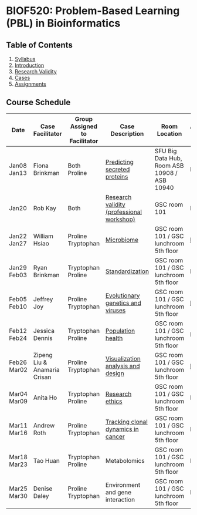 # BIOF520: Problem-Based Learning (PBL) in Bioinformatics

## Table of Contents
1. [Syllabus](Syllabus.pdf)
1. [Introduction](Intro.pdf)
1. [Research Validity](Research_Validity.pdf)
1. [Cases](cases/)
1. [Assignments](assignments/)

## Course Schedule
Date|Case Facilitator|Group Assigned to Facilitator|Case Description|Room Location|Assignment Due Date
----|----------------|-----------------------------|----------------|-------------|---------------------
Jan08<br/>Jan13 | Fiona Brinkman | Both<br/>Proline | [Predicting secreted proteins](cases/case01_FionaBrinkman.pdf) | SFU Big Data Hub, Room ASB 10908 / ASB 10940| NA
Jan20 | Rob Kay | Both | [Research validity (professional workshop)](Research_Validity.pdf) | GSC room 101 | NA 
Jan22<br/>Jan27 | William Hsiao | Proline<br/>Tryptophan | [Microbiome](cases/case02_WilliamHsiao.pdf) | GSC room 101 / GSC lunchroom 5th floor | [Feb 06](assignments/hw01/case02_hw01_submission.pdf)
Jan29<br/>Feb03 | Ryan Brinkman | Tryptophan<br/>Proline | [Standardization](cases/case03_RyanBrinkman.pdf) | GSC room 101 / GSC lunchroom 5th floor | NA
Feb05<br/>Feb10 | Jeffrey Joy | Proline<br/>Tryptophan | [Evolutionary genetics and viruses](cases/case04_JeffreyJoy.pdf) | GSC room 101 / GSC lunchroom 5th floor | [Feb 24](assignments/hw02/case04_hw02_submission.pdf)
Feb12<br/>Feb24 | Jessica Dennis | Tryptophan<br/>Proline | [Population health](cases/case05_JessicaDennis.pdf) | GSC room 101 / GSC lunchroom 5th floor | NA
Feb26<br/>Mar02 | Zipeng Liu & Anamaria Crisan | Proline<br/>Tryptophan | [Visualization analysis and design](cases/case06_AnaCrisan_ZipengLiu.pdf) | GSC room 101 / GSC lunchroom 5th floor | [Mar 12](assignments/hw03/case06_hw03_submission.pdf)
Mar04<br/>Mar09 | Anita Ho | Tryptophan<br/>Proline | [Research ethics](cases/case07_AnitaHo.pdf) | GSC room 101 / GSC lunchroom 5th floor | NA
Mar11<br/>Mar16 | Andrew Roth | Proline<br/>Tryptophan | [Tracking clonal dynamics in cancer](cases/case08_AndrewRoth.pdf) | GSC room 101 / GSC lunchroom 5th floor | Mar 26
Mar18<br/>Mar23 | Tao Huan | Tryptophan<br/>Proline | Metabolomics | GSC room 101 / GSC lunchroom 5th floor | NA
Mar25<br/>Mar30 | Denise Daley | Proline<br/>Tryptophan | Environment and gene interaction | GSC room 101 / GSC lunchroom 5th floor | NA
